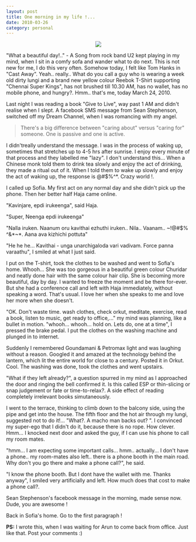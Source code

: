 ```yaml
---
layout: post
title: One morning in my life !...
date: 2010-03-26
category: personal
---
```


<div style="text-align: center;">
<img src="{{site.url}}/img/premkumar-masilamani-lungi.jpg" />
</div>  

"What a beautiful day!.." - A Song from rock band U2 kept playing in my mind, when I sit in a comfy sofa and wander what to do next. This is not new for me, I do this very often. Somehow today, I felt like Tom Hanks in "Cast Away". Yeah.. really.. What do you call a guy who is wearing a week old dirty lungi and a brand new yellow colour Reebok T-Shirt supporting "Chennai Super Kings", has not brushed till 10.30 AM, has no wallet, has no mobile phone, and hungry?. Hmm.. that's me, today March 24, 2010.  

Last night I was reading a book "Give to Live", way past 1 AM and didn't realise when I slept. A facebook SMS message from Sean Stephenson, switched off my Dream Channel, when I was romancing with my angel.  

> There's a big difference between "caring about" versus "caring for" someone. One is passive and one is active.  

I didn'treally understand the message. I was in the process of waking up, sometimes that stretches up to 4-5 hrs after sunrise. I enjoy every minute of that process and they labelled me "lazy". I don't understand this... When a Chinese monk told them to drink tea slowly and enjoy the act of drinking, they made a ritual out of it. When I told them to wake up slowly and enjoy the act of waking up, the response is @#$%^*. Crazy world !.  

I called up Sofia. My first act on any normal day and she didn't pick up the phone. Then her better half Haja came online.  

"Kavinjare, epdi irukeenga", said Haja.  

"Super, Neenga epdi irukeenga"  

"Nalla iruken. Naanum oru kavithai ezhuthi iruken.. Nila.. Vaanam.. ~!@#$% ^&*~*. Aana ava kizhichi pottuta"  

"He he he... Kavithai - unga unarchigaloda vari vadivam. Force panna varaathu", I smiled at what I just said.  

I put on the T-shirt, took the clothes to be washed and went to Sofia's home. Whooh... She was too gorgeous in a beautiful green colour Churidar and neatly done hair with the same colour hair clip. She is becoming more beautiful, day by day. I wanted to freeze the moment and be there for-ever. But she had a conference call and left with Haja immediately, without speaking a word. That's usual. I love her when she speaks to me and love her more when she doesn't.  

"OK. Don't waste time. wash clothes, check orkut, meditate, exercise, read a book, listen to music, get ready to office,..." my mind was planning, like a bullet in motion. "whooh... whooh... hold on. Lets do, one at a time", I pressed the brake pedal. I put the clothes on the washing machine and plunged in to internet.  

Suddenly I remembered Goundamani & Petromax light and was laughing without a reason. Googled it and amazed at the technology behind the lantern, which lit the entire world for close to a century. Posted it in Orkut. Cool. The washing was done, took the clothes and went upstairs.  

"What if they left already?", a question spurred in my mind as I approached the door and ringing the bell confirmed it. Is this called ESP or thin-slicing or snap judgement or fate or time-to-relax?. A side effect of reading completely irrelevant books simutaneously.  

I went to the terrace, thinking to climb down to the balcony side, using the pipe and get into the house. The fifth floor and the hot air through my lungi, suggested not to do it!... "What?. A macho man backs out? ". I convinced my super-ego that I didn't do it, because there is no rope. How clever. Hmm... I knocked next door and asked the guy, if I can use his phone to call my room mates.  

"hmm... I am expecting some important calls... hmm.. actually... I don't have a phone.. my room-mates also left.. there is a phone booth in the main road. Why don't you go there and make a phone call?", he said.  

"I know the phone booth. But I dont have the wallet with me. Thanks anyway", I smiled very artificially and left. How much does that cost to make a phone call?.  

Sean Stephenson's facebook message in the morning, made sense now. Dude, you are awesome !  

Back in Sofia's home. Go to the first paragraph !  

**PS:** I wrote this, when I was waiting for Arun to come back from office. Just like that. Post your comments :)  

